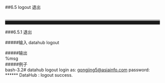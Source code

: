 ##6.5 logout 退出  
<br>
<hr style=" height:12px;border:none;border-top:4px solid #A9A9A9;" />  
  
###6.5.1 退出  

#####输入
	datahub logout 
	 
#####输出  
    %msg       	
#####例子  
    bash-3.2# datahub logout
	login as: gongjing5@asiainfo.com
	password: ******
	DataHub : logout success.